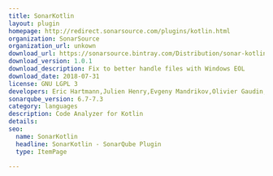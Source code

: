 ```yaml
---
title: SonarKotlin
layout: plugin
homepage: http://redirect.sonarsource.com/plugins/kotlin.html
organization: SonarSource
organization_url: unkown
download_url: https://sonarsource.bintray.com/Distribution/sonar-kotlin-plugin/sonar-kotlin-plugin-1.0.1.965.jar
download_version: 1.0.1
download_description: Fix to better handle files with Windows EOL
download_date: 2018-07-31
license: GNU LGPL 3
developers: Eric Hartmann,Julien Henry,Evgeny Mandrikov,Olivier Gaudin,Simon Brandhof
sonarqube_version: 6.7-7.3
category: languages
description: Code Analyzer for Kotlin
details: 
seo: 
  name: SonarKotlin
  headline: SonarKotlin - SonarQube Plugin
  type: ItemPage

---
```

